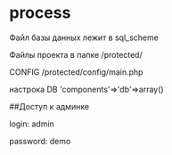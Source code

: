 # process

Файл базы данных лежит в sql_scheme

Файлы проекта в папке 
/protected/

CONFIG
/protected/config/main.php

настрока DB
'components'=>'db'=>array()


##Доступ к админке

login: admin

password: demo
